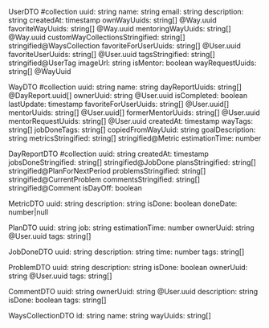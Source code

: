 UserDTO #collection
uuid: string
name: string
email: string
description: string
createdAt: timestamp
ownWayUuids: string[] @Way.uuid
favoriteWayUuids: string[] @Way.uuid
mentoringWayUuids: string[] @Way.uuid
customWayCollectionsStringified: string[] stringified@WaysCollection
favoriteForUserUuids: string[] @User.uuid
favoriteUserUuids: string[] @User.uuid
tagsStringified: string[] stringified@UserTag
imageUrl: string
isMentor: boolean
wayRequestUuids: string[] @WayUuid

WayDTO #collection
uuid: string
name: string
dayReportUuids: string[] @DayReport.uuid[]
ownerUuid: string @User.uuid
isCompleted: boolean
lastUpdate: timestamp
favoriteForUserUuids: string[] @User.uuid[]
mentorUuids: string[] @User.uuid[]
formerMentorUuids: string[] @User.uuid
mentorRequestUuids: string[] @User.uuid
createdAt: timestamp
wayTags: string[]
jobDoneTags: string[]
copiedFromWayUuid: string
goalDescription: string
metricsStringified: string[] stringified@Metric
estimationTime: number

DayReportDTO #collection
uuid: string
createdAt: timestamp
jobsDoneStringified: string[] stringified@JobDone
plansStringified: string[] stringified@PlanForNextPeriod
problemsStringified: string[] stringified@CurrentProblem
commentsStringified: string[] stringified@Comment
isDayOff: boolean

MetricDTO
uuid: string
description: string
isDone: boolean
doneDate: number|null

PlanDTO
uuid: string
job: string
estimationTime: number
ownerUuid: string @User.uuid
tags: string[]

JobDoneDTO
uuid: string
description: string
time: number
tags: string[]

ProblemDTO
uuid: string
description: string
isDone: boolean
ownerUuid: string @User.uuid
tags: string[]

CommentDTO
uuid: string
ownerUuid: string @User.uuid
description: string
isDone: boolean
tags: string[]

WaysCollectionDTO
id: string
name: string
wayUuids: string[]
